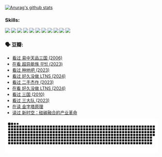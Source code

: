 
[![Anurag's github stats](https://github-readme-stats.vercel.app/api?username=w940853815)](https://github.com/anuraghazra/github-readme-stats)

### Skills:

<code><img height="32" src="https://cdn.jsdelivr.net/npm/simple-icons@v5/icons/python.svg"></code>
<code><img height="32" src="https://cdn.jsdelivr.net/npm/simple-icons@v5/icons/javascript.svg"></code>
<code><img height="32" src="https://cdn.jsdelivr.net/npm/simple-icons@v5/icons/django.svg"></code>
<code><img height="32" src="https://cdn.jsdelivr.net/npm/simple-icons@v5/icons/flask.svg"></code>
<code><img height="32" src="https://cdn.jsdelivr.net/npm/simple-icons@v5/icons/vuetify.svg"></code>
<code><img height="32" src="https://cdn.jsdelivr.net/npm/simple-icons@v5/icons/git.svg"></code>
<code><img height="32" src="https://cdn.jsdelivr.net/npm/simple-icons@v5/icons/docker.svg"></code>
<code><img height="32" src="https://cdn.jsdelivr.net/npm/simple-icons@v5/icons/postgresql.svg"></code>
<code><img height="32" src="https://cdn.jsdelivr.net/npm/simple-icons@v5/icons/elasticsearch.svg"></code>
<code><img height="32" src="https://cdn.jsdelivr.net/npm/simple-icons@v5/icons/macos.svg"></code>
<code><img height="32" src="https://cdn.jsdelivr.net/npm/simple-icons@v5/icons/linux.svg"></code>

### 🗣 豆瓣:

<!-- DOUBAN-ACTIVITIES:START -->
- [看过 易中天品三国‎ (2006)](https://www.douban.com/people/136069238/status/4529910812/?_i=09168151)
- [在看 超异能族 무빙‎ (2023)](https://www.douban.com/people/136069238/status/4527291077/?_i=09168151)
- [看过 种地吧‎ (2023)](https://www.douban.com/people/136069238/status/4527289637/?_i=09168151)
- [看过 好久没做 LTNS‎ (2024)](https://www.douban.com/people/136069238/status/4527289515/?_i=09168151)
- [看过 二手杰作‎ (2023)](https://www.douban.com/people/136069238/status/4522502716/?_i=09168151)
- [在看 好久没做 LTNS‎ (2024)](https://www.douban.com/people/136069238/status/4521969883/?_i=09168151)
- [看过 三国‎ (2010)](https://www.douban.com/people/136069238/status/4521634661/?_i=09168151)
- [看过 三大队‎ (2023)](https://www.douban.com/people/136069238/status/4510323325/?_i=09168151)
- [在读 金字塔原理](https://www.douban.com/people/136069238/status/4507497587/?_i=09168151)
- [读过 新时空：硅碳融合的产业革命](https://www.douban.com/people/136069238/status/4506659177/?_i=09168151)
<!-- DOUBAN-ACTIVITIES:END -->


![Snake animation](https://raw.githubusercontent.com/w940853815/w940853815/output/github-contribution-grid-snake.svg)

<!--
**w940853815/w940853815** is a ✨ _special_ ✨ repository because its `README.md` (this file) appears on your GitHub profile.

Here are some ideas to get you started:

- 🔭 I’m currently working on ...
- 🌱 I’m currently learning ...
- 👯 I’m looking to collaborate on ...
- 🤔 I’m looking for help with ...
- 💬 Ask me about ...
- 📫 How to reach me: ...
- 😄 Pronouns: ...
- ⚡ Fun fact: ...
-->
